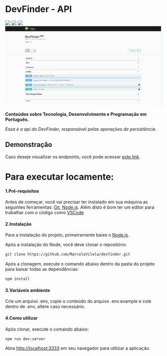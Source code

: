 # DevFinder - API

<div flex-direction="row">
  <img src="https://img.shields.io/static/v1?style=for-the-badge&logo=TypeScript&label=typescript&message=v3.9.2&color=success" />
  <img src="https://img.shields.io/static/v1?style=for-the-badge&logo=Node&label=Node&message=v14.16.0&color=success" />
  <img src="https://img.shields.io/static/v1?style=for-the-badge&logo=Express&label=express&message=v4.17.1&color=success" />
</div>

<div align="center">
    <img alt="DevFinder" title="DevFinder" src=".github/Swagger-UI.gif" />
</div>

<br />
<strong>Conteúdos sobre Tecnologia, Desenvolvimento e Programação em Português.</strong>
<br />

*Essa é a api do DevFinder, responsável pelas operações de persistência.*

## Demonstração

Caso deseje visualizar os endpoints, você pode acessar <a href="https://finderdev.herokuapp.com/v1/doc">este link</a>.

# Para executar locamente:

#### 1.Pré-requisitos

Antes de começar, você vai precisar ter instalado em sua máquina as seguintes ferramentas:
[Git](https://git-scm.com), [Node.js](https://nodejs.org/en/).
Além disto é bom ter um editor para trabalhar com o código como [VSCode](https://code.visualstudio.com/)

#### 2.Instalação

Para a instalação do projeto, primeiramente baixe o <a href="https://nodejs.org/en/">Node.js</a>.

Após a instalação do Node, você deve clonar o repositório:
```bash
git clone https://github.com/MarceloVilela/devfinder.git
```
Após a clonagem, execute o comando abaixo dentro da pasta do projeto para baixar todas as dependências:
```bash
npm install
```

#### 3.Variáveis ambiente
Crie um arquivo .env,
copie o conteúdo do arquivo .env.example e cole dentro de .env,
altere caso necessário.

#### 4.Como utilizar

Após clonar, execute o comando abaixo:

```bash
npm run dev:server
```

Abra [http://localhost:3333](http://localhost:3333) em seu navegador para utilizar a aplicação.
